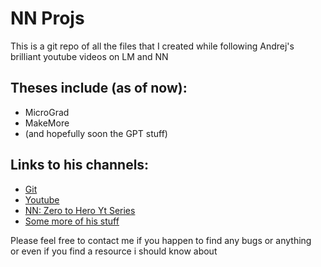 # NN Projs
This is a git repo of all the files that I created while following Andrej's brilliant youtube videos on LM and NN


## Theses include (as of now):
  - MicroGrad
  - MakeMore
  - (and hopefully soon the GPT stuff)


## Links to his channels:
  - [Git](https://github.com/karpathy)
  - [Youtube](https://www.youtube.com/@AndrejKarpathy)
  - [NN: Zero to Hero Yt Series](https://youtube.com/playlist?list=PLAqhIrjkxbuWI23v9cThsA9GvCAUhRvKZ&si=e_ELCSVPhJDFEjdF)
  - [Some more of his stuff](https://youtu.be/dQw4w9WgXcQ?si=6xn52tjkVx2gEfcm)


Please feel free to contact me if you happen to find any bugs or anything\
or even if you find a resource i should know about

